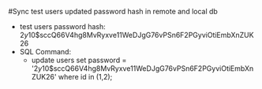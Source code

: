 #Sync test users updated password hash in remote and local db

- test users password hash: $2y$10$sccQ66V4hg8MvRyxve11WeDJgG76vPSn6F2PGyviOtiEmbXnZUK26
- SQL Command: 
    * update users set password = '$2y$10$sccQ66V4hg8MvRyxve11WeDJgG76vPSn6F2PGyviOtiEmbXnZUK26' where id in (1,2);